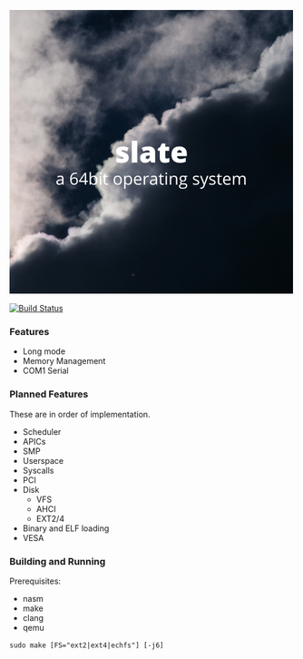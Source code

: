 ![alt text](slate.png "slate")

[![Build Status](https://travis-ci.org/404meemr/slate.svg?branch=master)](https://travis-ci.org/404meemr/slate)

### Features
- Long mode
- Memory Management
- COM1 Serial

### Planned Features
These are in order of implementation.
- Scheduler
- APICs
- SMP
- Userspace
- Syscalls
- PCI
- Disk
    - VFS
    - AHCI
    - EXT2/4
- Binary and ELF loading
- VESA

### Building and Running

Prerequisites:
- nasm
- make
- clang
- qemu

```
sudo make [FS="ext2|ext4|echfs"] [-j6]
```
